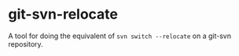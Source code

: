 git-svn-relocate
================

A tool for doing the equivalent of `svn switch --relocate` on a git-svn repository.
